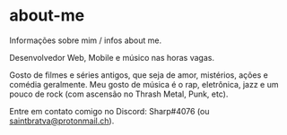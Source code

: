 # about-me
Informações sobre mim / infos about me.

Desenvolvedor Web, Mobile e músico nas horas vagas.


Gosto de filmes e séries antigos, que seja de amor, mistérios, ações e comédia geralmente. 
Meu gosto de música é o rap, eletrônica, jazz e um pouco de rock (com ascensão no Thrash Metal, Punk, etc).

Entre em contato comigo no Discord: Sharp#4076 (ou saintbratva@protonmail.ch).
